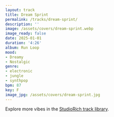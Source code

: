 ```yaml
---
layout: track
title: Dream Sprint
permalink: /tracks/dream-sprint/
description: ''
image: /assets/covers/dream-sprint.webp
image_ready: false
date: 2025-01-01
duration: '4:26'
album: Run Loop
mood:
- Dreamy
- Nostalgic
genre:
- electronic
- jungle
- synthpop
bpm: 87
key: F
image_jpg: /assets/covers/dream-sprint.jpg
---
```


Explore more vibes in the [StudioRich track library](/tracks/).
